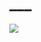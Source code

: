 # ___

<img src="https://www.cnet.com/a/img/resize/3d2068541b6008e1ecd22502b1c7450f8fe396e1/hub/2017/07/10/ebc7f6fc-2e9d-4f0a-9cf4-6c7d327d570e/080128-f-3927s-024.jpg?auto=webp&width=1200">


<!--
**the-intern/the-intern** is a ✨ _special_ ✨ repository because its `README.md` (this file) appears on your GitHub profile.

Here are some ideas to get you started:

- 🔭 I’m currently working on ...
- 🌱 I’m currently learning ...
- 👯 I’m looking to collaborate on ...
- 🤔 I’m looking for help with ...
- 💬 Ask me about ...
- 📫 How to reach me: ...
- 😄 Pronouns: ...
- ⚡ Fun fact: ...
-->
